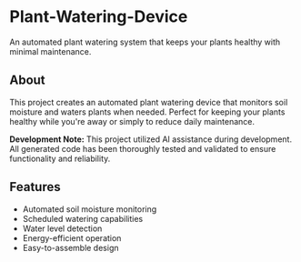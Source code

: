 # Plant-Watering-Device

An automated plant watering system that keeps your plants healthy with minimal maintenance.

## About

This project creates an automated plant watering device that monitors soil moisture and waters plants when needed. Perfect for keeping your plants healthy while you're away or simply to reduce daily maintenance.

**Development Note:** This project utilized AI assistance during development. All generated code has been thoroughly tested and validated to ensure functionality and reliability.

## Features

- Automated soil moisture monitoring
- Scheduled watering capabilities
- Water level detection
- Energy-efficient operation
- Easy-to-assemble design
